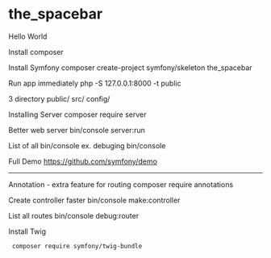 # the_spacebar
Hello World

Install composer

Install Symfony
 composer create-project symfony/skeleton the_spacebar

Run app immediately
 php -S 127.0.0.1:8000 -t public

3 directory
 public/
 src/
 config/

Installing Server
 composer require server

Better web server
 bin/console server:run

List of all bin/console ex. debuging
 bin/console

Full Demo
 https://github.com/symfony/demo

----------------------

Annotation - extra feature for routing
 composer require annotations

Create controller faster
 bin/console make:controller

List all routes
 bin/console debug:router

Install Twig
```
 composer require symfony/twig-bundle
```

